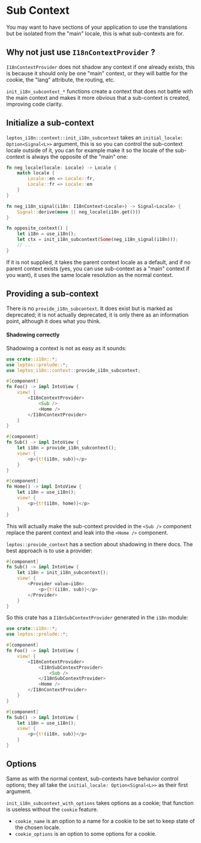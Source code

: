 # Sub Context

You may want to have sections of your application to use the translations but be isolated from the "main" locale, this is what sub-contexts are for.

## Why not just use `I18nContextProvider` ?

`I18nContextProvider` does not shadow any context if one already exists,
this is because it should only be one "main" context, or they will battle for the cookie, the "lang" attribute, the routing, etc.

`init_i18n_subcontext_*` functions create a context that does not battle with the main context and makes it more obvious that a sub-context is created, improving code clarity.

## Initialize a sub-context

`leptos_i18n::context::init_i18n_subcontext` takes an `initial_locale: Option<Signal<L>>` argument, this is so you can control the sub-context locale outside of it, you can for example make it so the locale of the sub-context is always the opposite of the "main" one:

```rust
fn neg_locale(locale: Locale) -> Locale {
    match locale {
        Locale::en => Locale::fr,
        Locale::fr => Locale::en
    }
}

fn neg_i18n_signal(i18n: I18nContext<Locale>) -> Signal<Locale> {
    Signal::derive(move || neg_locale(i18n.get()))
}

fn opposite_context() {
    let i18n = use_i18n();
    let ctx = init_i18n_subcontext(Some(neg_i18n_signal(i18n)));
    // ..
}
```

If it is not supplied, it takes the parent context locale as a default, and if no parent context exists (yes, you can use sub-context as a "main" context if you want), it uses the same locale resolution as the normal context.

## Providing a sub-context

There is no `provide_i18n_subcontext`. It does exist but is marked as deprecated; it is not actually deprecated, it is only there as an information point, although it does what you think.

#### Shadowing correctly

Shadowing a context is not as easy as it sounds:

```rust
use crate::i18n::*;
use leptos::prelude::*;
use leptos_i18n::context::provide_i18n_subcontext;

#[component]
fn Foo() -> impl IntoView {
    view! {
        <I18nContextProvider>
            <Sub />
            <Home />
        </I18nContextProvider>
    }
}

#[component]
fn Sub() -> impl IntoView {
    let i18n = provide_i18n_subcontext();
    view! {
        <p>{t!(i18n, sub)}</p>
    }
}

#[component]
fn Home() -> impl IntoView {
    let i18n = use_i18n();
    view! {
        <p>{t!(i18n, home)}</p>
    }
}
```

This will actually make the sub-context provided in the `<Sub />` component replace the parent context and leak into the `<Home />` component.

`leptos::provide_context` has a section about shadowing in there docs. The best approach is to use a provider:

```rust
#[component]
fn Sub() -> impl IntoView {
    let i18n = init_i18n_subcontext();
    view! {
        <Provider value=i18n>
            <p>{t!(i18n, sub)}</p>
        </Provider>
    }
}
```

So this crate has a `I18nSubContextProvider` generated in the `i18n` module:

```rust
use crate::i18n::*;
use leptos::prelude::*;

#[component]
fn Foo() -> impl IntoView {
    view! {
        <I18nContextProvider>
            <I18nSubContextProvider>
                <Sub />
            </I18nSubContextProvider>
            <Home />
        </I18nContextProvider>
    }
}

#[component]
fn Sub() -> impl IntoView {
    let i18n = use_i18n();
    view! {
        <p>{t!(i18n, sub)}</p>
    }
}
```

## Options

Same as with the normal context, sub-contexts have behavior control options; they all take the `initial_locale: Option<Signal<L>>` as their first argument.

`init_i18n_subcontext_with_options` takes options as a cookie;
that function is useless without the `cookie` feature.

- `cookie_name` is an option to a name for a cookie to be set to keep state of the chosen locale.
- `cookie_options` is an option to some options for a cookie.
